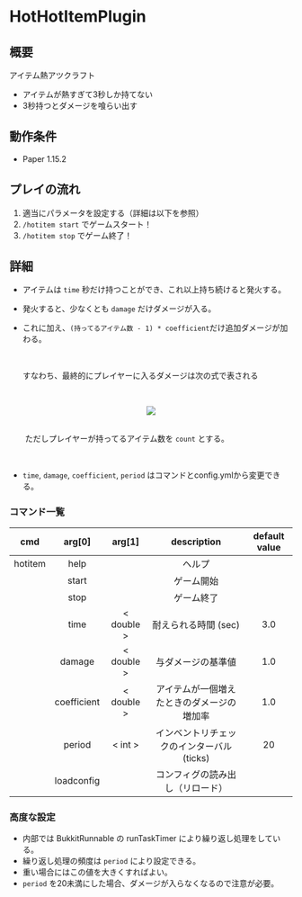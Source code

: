 # HotHotItemPlugin

## 概要

アイテム熱アツクラフト

- アイテムが熱すぎて3秒しか持てない
- 3秒持つとダメージを喰らい出す

## 動作条件

- Paper 1.15.2

## プレイの流れ

1. 適当にパラメータを設定する（詳細は以下を参照）
1. `/hotitem start` でゲームスタート！
1. `/hotitem stop` でゲーム終了！

## 詳細

- アイテムは `time` 秒だけ持つことができ、これ以上持ち続けると発火する。
- 発火すると、少なくとも `damage` だけダメージが入る。
- これに加え、` (持ってるアイテム数 - 1) * coefficient `だけ追加ダメージが加わる。

  <br/>
  
  すなわち、最終的にプレイヤーに入るダメージは次の式で表される
  
  <br/>
<div align="center">
  <img src="https://latex.codecogs.com/png.latex?given\_damage=coefficient\times(count-1)&plus;damage" />
</div>
  <br/>

　　ただしプレイヤーが持ってるアイテム数を `count` とする。
  
  <br/>

- `time`, `damage`, `coefficient`, `period` はコマンドとconfig.ymlから変更できる。

### コマンド一覧

| cmd | arg[0] | arg[1] | description | default value |
| :---: | :---: | :---: | :---: | :---: | 
| hotitem | help | | ヘルプ |  |
|  | start |  | ゲーム開始 | |
|  | stop |  | ゲーム終了 | |
|  | time | < double > | 耐えられる時間 (sec) | 3.0 |
|  | damage | < double > | 与ダメージの基準値 | 1.0 |
|  | coefficient | < double > | アイテムが一個増えたときのダメージの増加率 | 1.0 |
|  | period | < int > | インベントリチェックのインターバル (ticks) | 20 |
|  | loadconfig |  | コンフィグの読み出し（リロード） |  |


### 高度な設定

- 内部では BukkitRunnable の runTaskTimer により繰り返し処理をしている。
- 繰り返し処理の頻度は `period` により設定できる。
- 重い場合にはこの値を大きくすればよい。
- `period` を20未満にした場合、ダメージが入らなくなるので注意が必要。